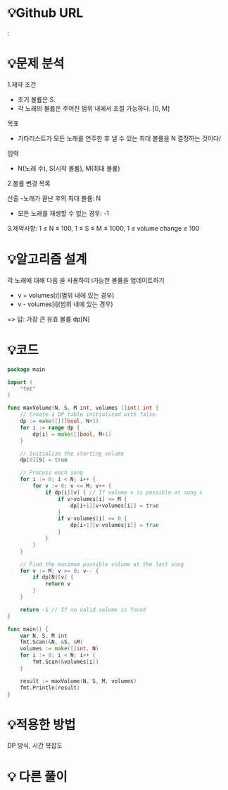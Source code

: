 # 💡Github URL

: 

# 💡**문제 분석**

1.제약 조건

- 초기 볼륨은 S.
- 각 노래의 볼륨은 주어진 범위 내에서 조절 가능하다. [0, M]

목표

- 기타리스트가 모든 노래를 연주한 후 낼 수 있는 최대 볼륨을 N 결정하는 것이다/

입력

- N(노래 수), S(시작 볼륨), M(최대 볼륨)

2.볼륨 변경 목록

산출
-노래가 끝난 후의 최대 볼륨: N

- 모든 노래를 재생할 수 없는 경우: -1

3.제약사항:
1 ≤ N ≤ 100, 1 ≤ S ≤ M ≤ 1000, 1 ≤ volume change ≤ 100

# 💡**알고리즘 설계**

각 노래에 대해 다음 을 사용하여 i가능한 볼륨을 업데이트하기

- v + volumes[i](범위 내에 있는 경우)
- v - volumes[i](범위 내에 있는 경우)

=> 답: 가장 큰 유효 볼륨 dp[N]

# 💡코드

```go
package main

import (
	"fmt"
)

func maxVolume(N, S, M int, volumes []int) int {
	// Create a DP table initialized with false
	dp := make([][]bool, N+1)
	for i := range dp {
		dp[i] = make([]bool, M+1)
	}

	// Initialize the starting volume
	dp[0][S] = true

	// Process each song
	for i := 0; i < N; i++ {
		for v := 0; v <= M; v++ {
			if dp[i][v] { // If volume v is possible at song i
				if v+volumes[i] <= M {
					dp[i+1][v+volumes[i]] = true
				}
				if v-volumes[i] >= 0 {
					dp[i+1][v-volumes[i]] = true
				}
			}
		}
	}

	// Find the maximum possible volume at the last song
	for v := M; v >= 0; v-- {
		if dp[N][v] {
			return v
		}
	}

	return -1 // If no valid volume is found
}

func main() {
	var N, S, M int
	fmt.Scan(&N, &S, &M)
	volumes := make([]int, N)
	for i := 0; i < N; i++ {
		fmt.Scan(&volumes[i])
	}

	result := maxVolume(N, S, M, volumes)
	fmt.Println(result)
}

```

# 💡적용한 방법

DP 방식, 시간 복잡도

# 💡 다른 풀이